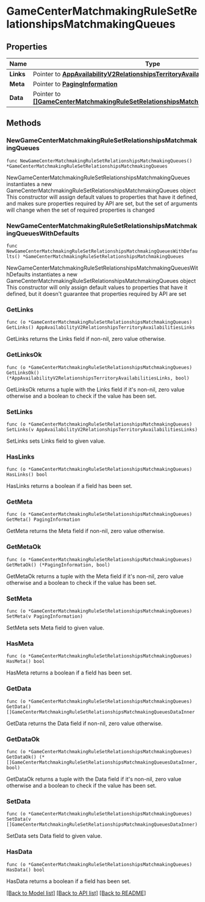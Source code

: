 # GameCenterMatchmakingRuleSetRelationshipsMatchmakingQueues

## Properties

Name | Type | Description | Notes
------------ | ------------- | ------------- | -------------
**Links** | Pointer to [**AppAvailabilityV2RelationshipsTerritoryAvailabilitiesLinks**](AppAvailabilityV2RelationshipsTerritoryAvailabilitiesLinks.md) |  | [optional] 
**Meta** | Pointer to [**PagingInformation**](PagingInformation.md) |  | [optional] 
**Data** | Pointer to [**[]GameCenterMatchmakingRuleSetRelationshipsMatchmakingQueuesDataInner**](GameCenterMatchmakingRuleSetRelationshipsMatchmakingQueuesDataInner.md) |  | [optional] 

## Methods

### NewGameCenterMatchmakingRuleSetRelationshipsMatchmakingQueues

`func NewGameCenterMatchmakingRuleSetRelationshipsMatchmakingQueues() *GameCenterMatchmakingRuleSetRelationshipsMatchmakingQueues`

NewGameCenterMatchmakingRuleSetRelationshipsMatchmakingQueues instantiates a new GameCenterMatchmakingRuleSetRelationshipsMatchmakingQueues object
This constructor will assign default values to properties that have it defined,
and makes sure properties required by API are set, but the set of arguments
will change when the set of required properties is changed

### NewGameCenterMatchmakingRuleSetRelationshipsMatchmakingQueuesWithDefaults

`func NewGameCenterMatchmakingRuleSetRelationshipsMatchmakingQueuesWithDefaults() *GameCenterMatchmakingRuleSetRelationshipsMatchmakingQueues`

NewGameCenterMatchmakingRuleSetRelationshipsMatchmakingQueuesWithDefaults instantiates a new GameCenterMatchmakingRuleSetRelationshipsMatchmakingQueues object
This constructor will only assign default values to properties that have it defined,
but it doesn't guarantee that properties required by API are set

### GetLinks

`func (o *GameCenterMatchmakingRuleSetRelationshipsMatchmakingQueues) GetLinks() AppAvailabilityV2RelationshipsTerritoryAvailabilitiesLinks`

GetLinks returns the Links field if non-nil, zero value otherwise.

### GetLinksOk

`func (o *GameCenterMatchmakingRuleSetRelationshipsMatchmakingQueues) GetLinksOk() (*AppAvailabilityV2RelationshipsTerritoryAvailabilitiesLinks, bool)`

GetLinksOk returns a tuple with the Links field if it's non-nil, zero value otherwise
and a boolean to check if the value has been set.

### SetLinks

`func (o *GameCenterMatchmakingRuleSetRelationshipsMatchmakingQueues) SetLinks(v AppAvailabilityV2RelationshipsTerritoryAvailabilitiesLinks)`

SetLinks sets Links field to given value.

### HasLinks

`func (o *GameCenterMatchmakingRuleSetRelationshipsMatchmakingQueues) HasLinks() bool`

HasLinks returns a boolean if a field has been set.

### GetMeta

`func (o *GameCenterMatchmakingRuleSetRelationshipsMatchmakingQueues) GetMeta() PagingInformation`

GetMeta returns the Meta field if non-nil, zero value otherwise.

### GetMetaOk

`func (o *GameCenterMatchmakingRuleSetRelationshipsMatchmakingQueues) GetMetaOk() (*PagingInformation, bool)`

GetMetaOk returns a tuple with the Meta field if it's non-nil, zero value otherwise
and a boolean to check if the value has been set.

### SetMeta

`func (o *GameCenterMatchmakingRuleSetRelationshipsMatchmakingQueues) SetMeta(v PagingInformation)`

SetMeta sets Meta field to given value.

### HasMeta

`func (o *GameCenterMatchmakingRuleSetRelationshipsMatchmakingQueues) HasMeta() bool`

HasMeta returns a boolean if a field has been set.

### GetData

`func (o *GameCenterMatchmakingRuleSetRelationshipsMatchmakingQueues) GetData() []GameCenterMatchmakingRuleSetRelationshipsMatchmakingQueuesDataInner`

GetData returns the Data field if non-nil, zero value otherwise.

### GetDataOk

`func (o *GameCenterMatchmakingRuleSetRelationshipsMatchmakingQueues) GetDataOk() (*[]GameCenterMatchmakingRuleSetRelationshipsMatchmakingQueuesDataInner, bool)`

GetDataOk returns a tuple with the Data field if it's non-nil, zero value otherwise
and a boolean to check if the value has been set.

### SetData

`func (o *GameCenterMatchmakingRuleSetRelationshipsMatchmakingQueues) SetData(v []GameCenterMatchmakingRuleSetRelationshipsMatchmakingQueuesDataInner)`

SetData sets Data field to given value.

### HasData

`func (o *GameCenterMatchmakingRuleSetRelationshipsMatchmakingQueues) HasData() bool`

HasData returns a boolean if a field has been set.


[[Back to Model list]](../README.md#documentation-for-models) [[Back to API list]](../README.md#documentation-for-api-endpoints) [[Back to README]](../README.md)


